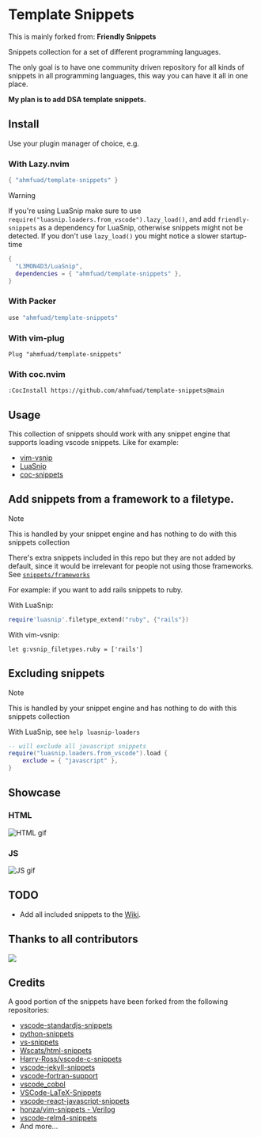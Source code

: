 # Template Snippets

This is mainly forked from: __Friendly Snippets__

Snippets collection for a set of different programming languages.

The only goal is to have one community driven repository for all kinds of
snippets in all programming languages, this way you can have it all in one
place.

__My plan is to add DSA template snippets.__

## Install

Use your plugin manager of choice, e.g.

### With Lazy.nvim

```lua
{ "ahmfuad/template-snippets" }
```

> [!WARNING]
> If you're using LuaSnip make sure to use
> `require("luasnip.loaders.from_vscode").lazy_load()`, and add
> `friendly-snippets` as a dependency for LuaSnip, otherwise snippets might not
> be detected. If you don't use `lazy_load()` you might notice a slower
> startup-time
>
> ```lua
> {
>   "L3MON4D3/LuaSnip",
>   dependencies = { "ahmfuad/template-snippets" },
> }
> ```

### With Packer

```lua
use "ahmfuad/template-snippets"
```

### With vim-plug

```vim
Plug "ahmfuad/template-snippets"
```

### With coc.nvim

```vim
:CocInstall https://github.com/ahmfuad/template-snippets@main
```

## Usage

This collection of snippets should work with any snippet engine that supports
loading vscode snippets. Like for example:

- [vim-vsnip](https://github.com/hrsh7th/vim-vsnip)
- [LuaSnip](https://github.com/L3MON4D3/LuaSnip)
- [coc-snippets](https://github.com/neoclide/coc-snippets)

## Add snippets from a framework to a filetype.

> [!NOTE]
> This is handled by your snippet engine and has nothing to do with this snippets collection

There's extra snippets included in this repo but they are not added by default,
since it would be irrelevant for people not using those frameworks. See
[`snippets/frameworks`](https://github.com/rafamadriz/friendly-snippets/tree/main/snippets/frameworks)

For example: if you want to add rails snippets to ruby.

With LuaSnip:

```lua
require'luasnip'.filetype_extend("ruby", {"rails"})
```

With vim-vsnip:

```viml
let g:vsnip_filetypes.ruby = ['rails']
```

## Excluding snippets

> [!NOTE]
> This is handled by your snippet engine and has nothing to do with this snippets collection

With LuaSnip, see `help luasnip-loaders`

```lua
-- will exclude all javascript snippets
require("luasnip.loaders.from_vscode").load {
    exclude = { "javascript" },
}
```

## Showcase

### HTML

![HTML gif](https://user-images.githubusercontent.com/67771985/131255337-d53f3408-b60d-44a2-93ba-9a3240a7436e.gif)

### JS

![JS gif](https://user-images.githubusercontent.com/67771985/131255342-e393165a-e4b1-401e-9084-a782b9dd3fef.gif)

## TODO

- Add all included snippets to the
  [Wiki](https://github.com/rafamadriz/friendly-snippets/wiki).

## Thanks to all contributors

<a href="https://github.com/rafamadriz/friendly-snippets/graphs/contributors">
  <img src="https://contrib.rocks/image?repo=rafamadriz/friendly-snippets" />
</a>

## Credits

A good portion of the snippets have been forked from the following repositories:

- [vscode-standardjs-snippets](https://github.com/capaj/vscode-standardjs-snippets)
- [python-snippets](https://github.com/cstrap/python-snippets)
- [vs-snippets](https://github.com/kitagry/vs-snippets)
- [Wscats/html-snippets](https://github.com/Wscats/html-snippets)
- [Harry-Ross/vscode-c-snippets](https://github.com/Harry-Ross/vscode-c-snippets)
- [vscode-jekyll-snippets](https://github.com/edheltzel/vscode-jekyll-snippets)
- [vscode-fortran-support](https://github.com/krvajal/vscode-fortran-support)
- [vscode_cobol](https://github.com/spgennard/vscode_cobol)
- [VSCode-LaTeX-Snippets](https://github.com/JeffersonQin/VSCode-LaTeX-Snippets)
- [vscode-react-javascript-snippets](https://github.com/dsznajder/vscode-react-javascript-snippets)
- [honza/vim-snippets - Verilog](https://github.com/honza/vim-snippets/blob/master/snippets/verilog.snippets)
- [vscode-relm4-snippets](https://github.com/Relm4/vscode-relm4-snippets)
- And more...
